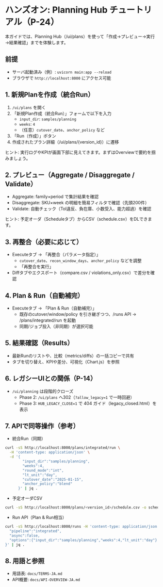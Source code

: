 # ハンズオン: Planning Hub チュートリアル（P-24）

本ガイドでは、Planning Hub（/ui/plans）を使って「作成→プレビュー→実行→結果確認」までを体験します。

## 前提
- サーバ起動済み（例）: `uvicorn main:app --reload`
- ブラウザで `http://localhost:8000` にアクセス可能

## 1. 新規Planを作成（統合Run）
1) `/ui/plans` を開く
2) 「新規Plan作成（統合Run）」フォームで以下を入力
   - `input_dir`: `samples/planning`
   - `weeks`: `4`
   - （任意）`cutover_date`、`anchor_policy` など
3) 「Run（作成）」ボタン
4) 作成されたプラン詳細（/ui/plans/{version_id}）に遷移

ヒント: 実行ログやKPIが画面下部に見えてきます。まずはOverviewで要約を掴みましょう。

## 2. プレビュー（Aggregate / Disaggregate / Validate）
- Aggregate: family×period で集計結果を確認
- Disaggregate: SKU×week の明細を簡易フィルタで確認（先頭200件）
- Validate: 自動チェック（Tol違反、負在庫、小数受入、能力超過）を確認

ヒント: 予定オーダ（Scheduleタブ）からCSV（schedule.csv）をDLできます。

## 3. 再整合（必要に応じて）
- Executeタブ → 「再整合（パラメータ指定）」
  - `cutover_date`、`recon_window_days`、`anchor_policy` などを調整
  - 「再整合を実行」
- Diffタブやエクスポート（compare.csv / violations_only.csv）で差分を確認

## 4. Plan & Run（自動補完）
- Executeタブ → 「Plan & Run（自動補完）」
  - 既存のcutover/window/policy を引き継ぎつつ、/runs API → /plans/integrated/run を起動
  - 同期/ジョブ投入（非同期）が選択可能

## 5. 結果確認（Results）
- 最新Runのリストや、比較（metrics/diffs）の一括コピーで共有
- タブを切り替え、KPIや差分、可視化（Chart.js）を参照

## 6. レガシーUIとの関係（P-14）
- `/ui/planning` は段階的クローズ
  - Phase 2: `/ui/plans` へ302（`?allow_legacy=1` で一時回避）
  - Phase 3: `HUB_LEGACY_CLOSE=1` で 404 ガイド（legacy_closed.html）を表示

## 7. APIで同等操作（参考）
- 統合Run（同期）
```bash
curl -sS http://localhost:8000/plans/integrated/run \
  -H 'content-type: application/json' \
  -d '{
        "input_dir":"samples/planning",
        "weeks":4,
        "round_mode":"int",
        "lt_unit":"day",
        "cutover_date":"2025-01-15",
        "anchor_policy":"blend"
      }' | jq .
```
- 予定オーダCSV
```bash
curl -sS http://localhost:8000/plans/<version_id>/schedule.csv -o schedule.csv
```
- Run API（Plan & Run相当）
```bash
curl -sS http://localhost:8000/runs -H 'content-type: application/json' -d '{
  "pipeline":"integrated",
  "async":false,
  "options":{"input_dir":"samples/planning","weeks":4,"lt_unit":"day"}
}' | jq .
```

## 8. 用語と参照
- 用語表: `docs/TERMS-JA.md`
- API概要: `docs/API-OVERVIEW-JA.md`

